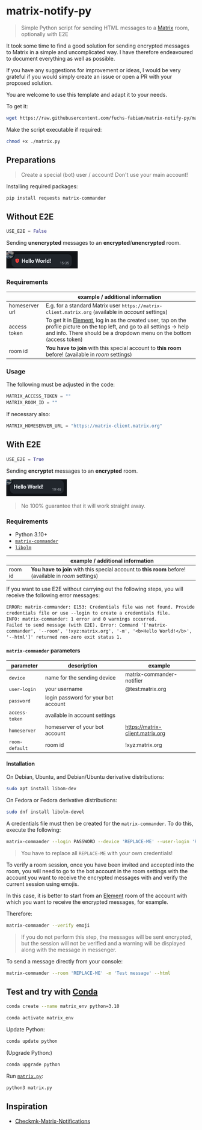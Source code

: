 # matrix-notify-py

> Simple Python script for sending HTML messages to a [Matrix](https://matrix.org/) room, optionally with E2E

It took some time to find a good solution for sending encrypted messages to Matrix in a simple and uncomplicated way. I have therefore endeavoured to document everything as well as possible.

If you have any suggestions for improvement or ideas, I would be very grateful if you would simply create an issue or open a PR with your proposed solution.

You are welcome to use this template and adapt it to your needs.

To get it:

```bash
wget https://raw.githubusercontent.com/fuchs-fabian/matrix-notify-py/main/matrix.py
```

Make the script executable if required:

```bash
chmod +x ./matrix.py
```

## Preparations

> Create a special (bot) user / account! Don't use your main account!

Installing required packages:

```bash
pip install requests matrix-commander
```

## Without E2E

```python
USE_E2E = False
```

Sending **unencrypted** messages to an **encrypted**/**unencrypted** room.

![Example without E2E](/images/example_without_e2e.png)

### Requirements

|                | example / additional information                                                                                                                                                                                          |
| -------------- | ------------------------------------------------------------------------------------------------------------------------------------------------------------------------------------------------------------------------- |
| homeserver url | E.g. for a standard Matrix user `https://matrix-client.matrix.org` (available in _account_ settings)                                                                                                                      |
| access token   | To get it in [Element](https://element.io/), log in as the created user, tap on the profile picture on the top left, and go to all settings → help and info. There should be a dropdown menu on the bottom (access token) |
| room id        | **You have to join** with this special account to **this room** before! (available in _room_ settings)                                                                                                                    |

### Usage

The following must be adjusted in the code:

```python
MATRIX_ACCESS_TOKEN = ""
MATRIX_ROOM_ID = ""
```

If necessary also:

```python
MATRIX_HOMESERVER_URL = "https://matrix-client.matrix.org"
```

## With E2E

```python
USE_E2E = True
```

Sending **encryptet** messages to an **encrypted** room.

![Example with E2E](/images/example_with_e2e.png)

> No 100% guarantee that it will work straight away.

### Requirements

- Python 3.10+
- [`matrix-commander`](https://github.com/8go/matrix-commander/tree/master)
- [`libolm`](https://gitlab.matrix.org/matrix-org/olm)

|         | example / additional information                                                                       |
| ------- | ------------------------------------------------------------------------------------------------------ |
| room id | **You have to join** with this special account to **this room** before! (available in _room_ settings) |

If you want to use E2E without carrying out the following steps, you will receive the following error messages:

```
ERROR: matrix-commander: E153: Credentials file was not found. Provide credentials file or use --login to create a credentials file.
INFO: matrix-commander: 1 error and 0 warnings occurred.
Failed to send message (with E2E). Error: Command '['matrix-commander', '--room', '!xyz:matrix.org', '-m', '<b>Hello World!</b>', '--html']' returned non-zero exit status 1.
```

#### `matrix-commander` parameters

| parameter      | description                         | example                          |
| -------------- | ----------------------------------- | -------------------------------- |
| `device`       | name for the sending device         | matrix-commander-notifier        |
| `user-login`   | your username                       | @test:matrix.org                 |
| `password`     | login password for your bot account |                                  |
| `access-token` | available in account settings       |                                  |
| `homeserver`   | homeserver of your bot account      | https://matrix-client.matrix.org |
| `room-default` | room id                             | !xyz:matrix.org                  |

#### Installation

On Debian, Ubuntu, and Debian/Ubuntu derivative distributions:

```bash
sudo apt install libom-dev
```

On Fedora or Fedora derivative distributions:

```bash
sudo dnf install libolm-devel
```

A credentials file must then be created for the `matrix-commander`. To do this, execute the following:

```bash
matrix-commander --login PASSWORD --device 'REPLACE-ME' --user-login 'REPLACE-ME' --password 'REPLACE-ME' --access-token 'REPLACE-ME' --homeserver 'REPLACE-ME' --room-default 'REPLACE-ME'
```

> You have to replace all `REPLACE-ME` with your own credentials!

To verify a room session, once you have been invited and accepted into the room, you will need to go to the bot account in the room settings with the account you want to receive the encrypted messages with and verify the current session using emojis.

In this case, it is better to start from an [Element](https://element.io/) room of the account with which you want to receive the encrypted messages, for example.

Therefore:

```bash
matrix-commander --verify emoji
```

> If you do not perform this step, the messages will be sent encrypted, but the session will not be verified and a warning will be displayed along with the message in messenger.

To send a message directly from your console:

```bash
matrix-commander --room 'REPLACE-ME' -m 'Test message' --html
```

## Test and try with [Conda](https://docs.conda.io/en/latest/)

```bash
conda create --name matrix_env python=3.10
```

```bash
conda activate matrix_env
```

Update Python:

```bash
conda update python
```

(Upgrade Python:)

```bash
conda upgrade python
```

Run [`matrix.py`](./matrix.py):

```bash
python3 matrix.py
```

## Inspiration

- [Checkmk-Matrix-Notifications](https://github.com/fuchs-fabian/Checkmk-Matrix-Notifications)
